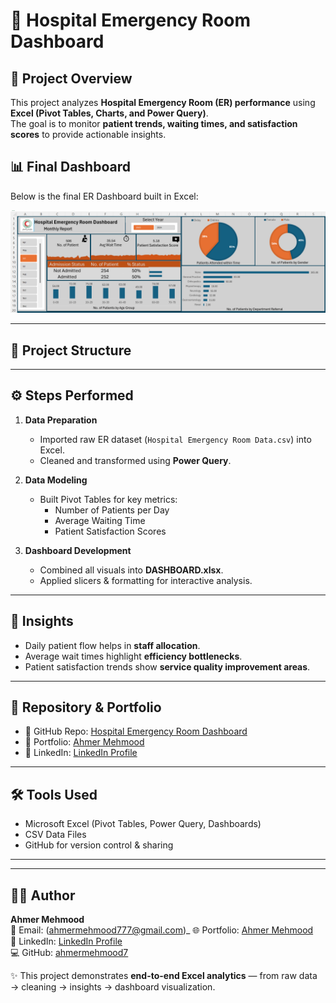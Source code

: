 # 🏥 Hospital Emergency Room Dashboard

## 📌 Project Overview
This project analyzes **Hospital Emergency Room (ER) performance** using **Excel (Pivot Tables, Charts, and Power Query)**.  
The goal is to monitor **patient trends, waiting times, and satisfaction scores** to provide actionable insights.

## 📊 Final Dashboard
Below is the final ER Dashboard built in Excel:  

![Final Dashboard](images/FINAL_DASHBOARD_HOSPITAL_ER.png)

---

## 📂 Project Structure

---

## ⚙️ Steps Performed
1. **Data Preparation**
   - Imported raw ER dataset (`Hospital Emergency Room Data.csv`) into Excel.  
   - Cleaned and transformed using **Power Query**.  

2. **Data Modeling**
   - Built Pivot Tables for key metrics:  
     - Number of Patients per Day  
     - Average Waiting Time  
     - Patient Satisfaction Scores  

3. **Dashboard Development**
   - Combined all visuals into **DASHBOARD.xlsx**.  
   - Applied slicers & formatting for interactive analysis.  

---

## 🚀 Insights
- Daily patient flow helps in **staff allocation**.  
- Average wait times highlight **efficiency bottlenecks**.  
- Patient satisfaction trends show **service quality improvement areas**.  

---

## 🔗 Repository & Portfolio
- 📂 GitHub Repo: [Hospital Emergency Room Dashboard](https://github.com/ahmermehmood7/Hospital_Emergency_Room_Dashboard)  
- 💼 Portfolio: [Ahmer Mehmood](https://datascienceportfol.io/ahmermehmoodzz7)  
- 🔗 LinkedIn: [LinkedIn Profile](https://www.linkedin.com/in/ahmermehmood7)  

---

## 🛠️ Tools Used
- Microsoft Excel (Pivot Tables, Power Query, Dashboards)  
- CSV Data Files  
- GitHub for version control & sharing  

---
---

## 👨‍💻 Author
**Ahmer Mehmood**  
📧 Email: (ahmermehmood777@gmail.com)_
🌐 Portfolio: [Ahmer Mehmood](https://datascienceportfol.io/ahmermehmoodzz7)  
🔗 LinkedIn: [LinkedIn Profile](https://www.linkedin.com/in/ahmermehmood7)  
💻 GitHub: [ahmermehmood7](https://github.com/ahmermehmood7)  

✨ This project demonstrates **end-to-end Excel analytics** — from raw data → cleaning → insights → dashboard visualization.  
